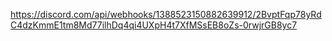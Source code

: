 https://discord.com/api/webhooks/1388523150882639912/2BvptFqp78yRdC4dzKmmE1tm8Md77ilhDq4qi4UXpH4t7XfMSsEB8oZs-0rwjrGB8yc7
